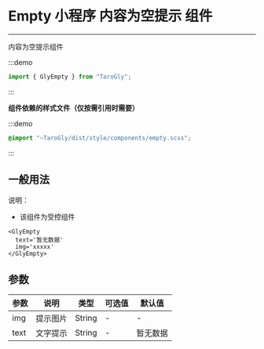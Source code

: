 # Empty 小程序 内容为空提示 组件

---

内容为空提示组件

:::demo

```js
import { GlyEmpty } from "TaroGly";
```

:::

**组件依赖的样式文件（仅按需引用时需要）**

:::demo

```scss
@import "~TaroGly/dist/style/components/empty.scss";
```

:::

## 一般用法

说明：

- 该组件为受控组件

```
<GlyEmpty
  text='暂无数据'
  img='xxxxx'
</GlyEmpty>
```

## 参数

| 参数 | 说明     | 类型   | 可选值 | 默认值             |
| ---- | -------- | ------ | ------ | ------------------ |
| img  | 提示图片 | String | -      | -                 |
| text | 文字提示 | String | -      | 暂无数据 |
